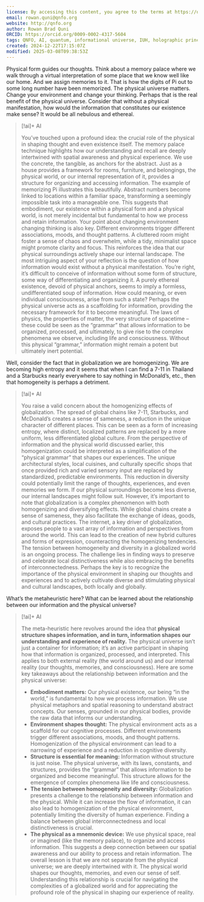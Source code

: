 ```yaml
---
license: By accessing this content, you agree to the terms at https://qnfo.org/LICENSE
email: rowan.quni@qnfo.org
website: http://qnfo.org
author: Rowan Brad Quni
ORCID: https://orcid.org/0009-0002-4317-5604
tags: QNFO, AI, quantum, informational universe, IUH, holographic principle
created: 2024-12-22T17:15:07Z
modified: 2025-03-08T09:38:53Z
---
```


Physical form guides our thoughts. Think about a memory palace where we walk through a virtual interpretation of some place that we know well like our home. And we assign memories to it. That is how the digits of Pi out to some long number have been memorized. The physical universe matters. Change your environment and change your thinking. Perhaps that is the real benefit of the physical universe. Consider that without a physical manifestation, how would the information that constitutes our existence make sense? It would be all nebulous and ethereal.

> [!ai]+ AI
>
> You’ve touched upon a profound idea: the crucial role of the physical in shaping thought and even existence itself. The memory palace technique highlights how our understanding and recall are deeply intertwined with spatial awareness and physical experience. We use the concrete, the tangible, as anchors for the abstract. Just as a house provides a framework for rooms, furniture, and belongings, the physical world, or our internal representation of it, provides a structure for organizing and accessing information.
> The example of memorizing Pi illustrates this beautifully. Abstract numbers become linked to locations within a familiar space, transforming a seemingly impossible task into a manageable one. This suggests that embodiment, our existence within a physical form and a physical world, is not merely incidental but fundamental to how we process and retain information.
> Your point about changing environment changing thinking is also key. Different environments trigger different associations, moods, and thought patterns. A cluttered room might foster a sense of chaos and overwhelm, while a tidy, minimalist space might promote clarity and focus. This reinforces the idea that our physical surroundings actively shape our internal landscape.
> The most intriguing aspect of your reflection is the question of how information would exist without a physical manifestation. You’re right, it’s difficult to conceive of information without some form of structure, some way of differentiating and organizing it. A purely ethereal existence, devoid of physical anchors, seems to imply a formless, undifferentiated soup of information. How could meaning, or even individual consciousness, arise from such a state?
> Perhaps the physical universe acts as a scaffolding for information, providing the necessary framework for it to become meaningful. The laws of physics, the properties of matter, the very structure of spacetime – these could be seen as the “grammar” that allows information to be organized, processed, and ultimately, to give rise to the complex phenomena we observe, including life and consciousness. Without this physical “grammar,” information might remain a potent but ultimately inert potential.

Well, consider the fact that in globalization we are homogenizing. We are becoming high entropy and it seems that when I can find a 7-11 in Thailand and a Starbucks nearly everywhere to say nothing in McDonald’s, etc., then that homogeneity is perhaps a detriment.

> [!ai]+ AI
>
> You raise a valid concern about the homogenizing effects of globalization. The spread of global chains like 7-11, Starbucks, and McDonald’s creates a sense of sameness, a reduction in the unique character of different places. This can be seen as a form of increasing entropy, where distinct, localized patterns are replaced by a more uniform, less differentiated global culture.
> From the perspective of information and the physical world discussed earlier, this homogenization could be interpreted as a simplification of the “physical grammar” that shapes our experiences. The unique architectural styles, local cuisines, and culturally specific shops that once provided rich and varied sensory input are replaced by standardized, predictable environments. This reduction in diversity could potentially limit the range of thoughts, experiences, and even memories we form. If our physical surroundings become less diverse, our internal landscapes might follow suit.
> However, it’s important to note that globalization is a complex phenomenon with both homogenizing and diversifying effects. While global chains create a sense of sameness, they also facilitate the exchange of ideas, goods, and cultural practices. The internet, a key driver of globalization, exposes people to a vast array of information and perspectives from around the world. This can lead to the creation of new hybrid cultures and forms of expression, counteracting the homogenizing tendencies.
> The tension between homogeneity and diversity in a globalized world is an ongoing process. The challenge lies in finding ways to preserve and celebrate local distinctiveness while also embracing the benefits of interconnectedness. Perhaps the key is to recognize the importance of the physical environment in shaping our thoughts and experiences and to actively cultivate diverse and stimulating physical and cultural landscapes, both locally and globally.

What’s the metaheuristic here? What can be learned about the relationship between our information and the physical universe?

> [!ai]+ AI
>
> The meta-heuristic here revolves around the idea that **physical structure shapes information, and in turn, information shapes our understanding and experience of reality.** The physical universe isn’t just a container for information; it’s an active participant in shaping how that information is organized, processed, and interpreted. This applies to both external reality (the world around us) and our internal reality (our thoughts, memories, and consciousness).
> Here are some key takeaways about the relationship between information and the physical universe:
> - **Embodiment matters:** Our physical existence, our being “in the world,” is fundamental to how we process information. We use physical metaphors and spatial reasoning to understand abstract concepts. Our senses, grounded in our physical bodies, provide the raw data that informs our understanding.
> - **Environment shapes thought:** The physical environment acts as a scaffold for our cognitive processes. Different environments trigger different associations, moods, and thought patterns. Homogenization of the physical environment can lead to a narrowing of experience and a reduction in cognitive diversity.
> - **Structure is essential for meaning:** Information without structure is just noise. The physical universe, with its laws, constants, and structures, provides the “grammar” that allows information to be organized and become meaningful. This structure allows for the emergence of complex phenomena like life and consciousness.
> - **The tension between homogeneity and diversity:** Globalization presents a challenge to the relationship between information and the physical. While it can increase the flow of information, it can also lead to homogenization of the physical environment, potentially limiting the diversity of human experience. Finding a balance between global interconnectedness and local distinctiveness is crucial.
> - **The physical as a mnemonic device:** We use physical space, real or imagined (like the memory palace), to organize and access information. This suggests a deep connection between our spatial awareness and our ability to process and retain information.
> The overall lesson is that we are not separate from the physical universe; we are deeply intertwined with it. The physical world shapes our thoughts, memories, and even our sense of self. Understanding this relationship is crucial for navigating the complexities of a globalized world and for appreciating the profound role of the physical in shaping our experience of reality.
